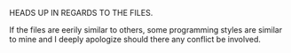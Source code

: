 HEADS UP IN REGARDS TO THE FILES.

If the files are eerily similar to others, some programming styles are similar to mine and I deeply apologize should there any conflict be involved.
